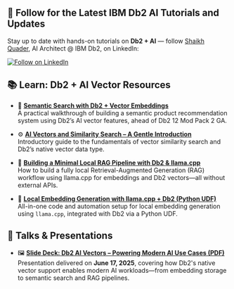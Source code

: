 ## 📘 Follow for the Latest IBM Db2 AI Tutorials and Updates

Stay up to date with hands-on tutorials on **Db2 + AI** — follow [Shaikh Quader](https://www.linkedin.com/in/shaikhquader/), AI Architect @ IBM Db2, on LinkedIn:

<a href="https://www.linkedin.com/comm/mynetwork/discovery-see-all?usecase=PEOPLE_FOLLOWS&followMember=shaikhquader" target="_blank">
  <img src="https://img.shields.io/badge/Follow%20on-LinkedIn-0A66C2?style=for-the-badge&logo=linkedin&logoColor=white" alt="Follow on LinkedIn">
</a>

## 📚 Learn: Db2 + AI Vector Resources

- 📘 **[Semantic Search with Db2 + Vector Embeddings](https://community.ibm.com/community/user/blogs/shaikh-quader/2025/04/15/beyond-sql-vector-search)**  
  A practical walkthrough of building a semantic product recommendation system using Db2’s AI vector features, ahead of Db2 12 Mod Pack 2 GA.

- ⚙️ **[AI Vectors and Similarity Search – A Gentle Introduction](https://community.ibm.com/community/user/blogs/shaikh-quader/2025/03/19/vectors-intro)**  
  Introductory guide to the fundamentals of vector similarity search and Db2’s native vector data type.

- 🧰 **[Building a Minimal Local RAG Pipeline with Db2 & llama.cpp](https://github.com/shaikhq/rag-db2-llamacpp)**  
  How to build a fully local Retrieval-Augmented Generation (RAG) workflow using llama.cpp for embeddings and Db2 vectors—all without external APIs.

- 📄 **[Local Embedding Generation with llama.cpp + Db2 (Python UDF)](https://github.com/IBM/db2-samples/tree/master/ai-vectors/embedding)**  
  All-in-one code and automation setup for local embedding generation using `llama.cpp`, integrated with Db2 via a Python UDF.

## 🎤 Talks & Presentations

- 🖼️ **[Slide Deck: Db2 AI Vectors – Powering Modern AI Use Cases (PDF)](https://github.com/shaikhq/db2ai/raw/main/AI%20Vectors%20-%20Shaikh%20Quader.pdf)**  
  Presentation delivered on **June 17, 2025**, covering how Db2's native vector support enables modern AI workloads—from embedding storage to semantic search and RAG pipelines.
